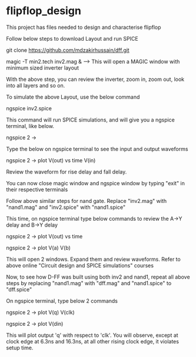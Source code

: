 # flipflop_design
This project has files needed to design and characterise flipflop

Follow below steps to download Layout and run SPICE

git clone https://github.com/mdzakirhussain/dff.git

magic -T min2.tech inv2.mag & --> This will open a MAGIC window with minimum sized inverter layout

With the above step, you can review the inverter, zoom in, zoom out, look into all layers and so on. 

To simulate the above Layout, use the below command

ngspice inv2.spice 

This command will run SPICE simulations, and will give you a ngspice terminal, like below.

ngspice 2 -> 

Type the below on ngspice terminal to see the input and output waveforms

ngspice 2 -> plot V(out) vs time V(in)

Review the waveform for rise delay and fall delay. 

You can now close magic window and ngspice window by typing "exit" in their respective terminals

Follow above similar steps for nand gate. Replace "inv2.mag" with "nand1.mag" and "inv2.spice" with "nand1.spice"

This time, on ngspice terminal type below commands to review the A->Y delay and B->Y delay

ngspice 2 -> plot V(out) vs time 

ngspice 2 -> plot V(a) V(b)

This will open 2 windows. Expand them and review waveforms. Refer to above online "Circuit design and SPICE simulations" courses

Now, to see how D-FF was built using both inv2 and nand1, repeat all above steps by replacing "nand1.mag" with "dff.mag" and "nand1.spice" to "dff.spice" 

On ngspice terminal, type below 2 commands

ngspice 2 -> plot V(q) V(clk)

ngspice 2 -> plot V(din)

This will plot output 'q' with respect to 'clk'. You will observe, except at clock edge at 6.3ns and 16.3ns, at all other rising clock edge, it violates setup time.


